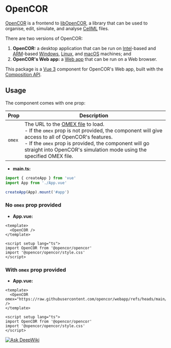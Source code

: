 # OpenCOR

[OpenCOR](https://opencor.ws/) is a frontend to [libOpenCOR](https://opencor.ws/libopencor/), a library that can be used to organise, edit, simulate, and analyse [CellML](https://cellml.org/) files.

There are two versions of OpenCOR:

1. **OpenCOR:** a desktop application that can be run on [Intel](https://en.wikipedia.org/wiki/List_of_Intel_processors)-based and [ARM](https://en.wikipedia.org/wiki/ARM_architecture_family)-based [Windows](https://en.wikipedia.org/wiki/Microsoft_Windows), [Linux](https://en.wikipedia.org/wiki/Linux), and [macOS](https://en.wikipedia.org/wiki/MacOS) machines; and
2. **OpenCOR's Web app:** a [Web app](https://en.wikipedia.org/wiki/Web_application) that can be run on a Web browser.

This package is a [Vue 3](https://vuejs.org/) component for OpenCOR's Web app, built with the [Composition API](https://vuejs.org/guide/extras/composition-api-faq).

## Usage

The component comes with one prop:

| Prop   | Description                                                                                                                                                                                                                                                                                              |
| ------ | -------------------------------------------------------------------------------------------------------------------------------------------------------------------------------------------------------------------------------------------------------------------------------------------------------- |
| `omex` | The URL to the [OMEX file](https://combinearchive.org/) to load.<br>- If the `omex` prop is not provided, the component will give access to all of OpenCOR's features.<br>- If the `omex` prop is provided, the component will go straight into OpenCOR's simulation mode using the specified OMEX file. |

- **main.ts:**

```typescript
import { createApp } from 'vue'
import App from './App.vue'

createApp(App).mount('#app')
```

### No `omex` prop provided

- **App.vue:**

```vue
<template>
  <OpenCOR />
</template>

<script setup lang="ts">
import OpenCOR from '@opencor/opencor'
import '@opencor/opencor/style.css'
</script>
```

### With `omex` prop provided

- **App.vue:**

```vue
<template>
  <OpenCOR omex="https://raw.githubusercontent.com/opencor/webapp/refs/heads/main/tests/models/ui/lorenz.omex" />
</template>

<script setup lang="ts">
import OpenCOR from '@opencor/opencor'
import '@opencor/opencor/style.css'
</script>
```

[![Ask DeepWiki](https://deepwiki.com/badge.svg)](https://deepwiki.com/opencor/webapp)
